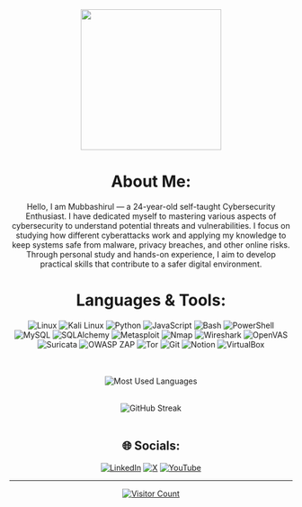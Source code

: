 <div align="center">
  <img height="250" src="https://i.giphy.com/media/v1.Y2lkPTc5MGI3NjExOHRqNnRxNGdiaDNlMGZlaTdkZnJna3E2Z2JhN2hncTZwbTI5NXk1NSZlcD12MV9pbnRlcm5hbF9naWZfYnlfaWQmY3Q9Zw/W3klTgJuKy5vymEoe7/giphy.gif" />
  
  #  About Me:
Hello, I am Mubbashirul — a 24-year-old self-taught Cybersecurity Enthusiast. I have dedicated myself to mastering various aspects of cybersecurity to understand potential threats and vulnerabilities. I focus on studying how different cyberattacks work and applying my knowledge to keep systems safe from malware, privacy breaches, and other online risks. Through personal study and hands-on experience, I aim to develop practical skills that contribute to a safer digital environment.


# Languages & Tools:

<img src="https://img.shields.io/badge/Linux-%23000000.svg?style=for-the-badge&logo=linux&logoColor=white" alt="Linux"/> 
<img src="https://img.shields.io/badge/Kali_Linux-%23black.svg?style=for-the-badge&logo=kali-linux&logoColor=white" alt="Kali Linux"/> 
<img src="https://img.shields.io/badge/Python-%233572A0.svg?style=for-the-badge&logo=python&logoColor=white" alt="Python"/> 
<img src="https://img.shields.io/badge/JavaScript-%23323330.svg?style=for-the-badge&logo=javascript&logoColor=%23F7DF1E" alt="JavaScript"/> 
<img src="https://img.shields.io/badge/Bash-%234EAA25.svg?style=for-the-badge&logo=gnu-bash&logoColor=white" alt="Bash"/> 
<img src="https://img.shields.io/badge/PowerShell-%23539168.svg?style=for-the-badge&logo=powershell&logoColor=white" alt="PowerShell"/> 
<img src="https://img.shields.io/badge/MySQL-%234479A1.svg?style=for-the-badge&logo=mysql&logoColor=white" alt="MySQL"/> 
<img src="https://img.shields.io/badge/SQLAlchemy-%23000000.svg?style=for-the-badge&logo=python&logoColor=white" alt="SQLAlchemy"/> 
<img src="https://img.shields.io/badge/Metasploit-%23000000.svg?style=for-the-badge&logo=metasploit&logoColor=white" alt="Metasploit"/> 
<img src="https://img.shields.io/badge/Nmap-%23FFB400.svg?style=for-the-badge&logo=nmap&logoColor=white" alt="Nmap"/> 
<img src="https://img.shields.io/badge/Wireshark-%232B4BDA.svg?style=for-the-badge&logo=wireshark&logoColor=white" alt="Wireshark"/> 
<img src="https://img.shields.io/badge/OpenVAS-%23BEBEBE.svg?style=for-the-badge&logo=openvas&logoColor=white" alt="OpenVAS"/> 
<img src="https://img.shields.io/badge/Suricata-%236F2C91.svg?style=for-the-badge&logo=suricata&logoColor=white" alt="Suricata"/> 
<img src="https://img.shields.io/badge/OWASP_ZAP-%23E03C31.svg?style=for-the-badge&logo=owasp&logoColor=white" alt="OWASP ZAP"/> 
<img src="https://img.shields.io/badge/Tor-%23000000.svg?style=for-the-badge&logo=tor-project&logoColor=white" alt="Tor"/> 
<img src="https://img.shields.io/badge/Git-%23F05032.svg?style=for-the-badge&logo=git&logoColor=white" alt="Git"/> 
<img src="https://img.shields.io/badge/Notion-%23000000.svg?style=for-the-badge&logo=notion&logoColor=white" alt="Notion"/> 
<img src="https://img.shields.io/badge/VirtualBox-%23000000.svg?style=for-the-badge&logo=virtualbox&logoColor=white" alt="VirtualBox"/> 



 
  <br/><br/>
  <img src="https://github-readme-stats.vercel.app/api/top-langs/?username=mubbashirulislam&theme=dark&hide_border=false&layout=compact" alt="Most Used Languages"/>
   <br/><br/>
  
  
  <img src="https://github-readme-streak-stats.herokuapp.com/?user=mubbashirulislam&theme=dark&hide_border=false" alt="GitHub Streak"/>
  <br/><br/>

  
  
  ## 🌐 Socials:
  <a href="https://linkedin.com/in/mubbashirul-islam"><img src="https://img.shields.io/badge/LinkedIn-%230077B5.svg?logo=linkedin&logoColor=white" alt="LinkedIn"/></a>
  <a href="https://twitter.com/Gx9rooster"><img src="https://img.shields.io/badge/X-%23000000.svg?logo=Twitter&logoColor=white" alt="X"/></a>
  <a href="https://youtube.com/@diafan1s?si=_X9Co5RideK725Ca"><img src="https://img.shields.io/badge/YouTube-%23FF0000.svg?logo=YouTube&logoColor=white" alt="YouTube"/></a>

  
  ---
  <a href="https://visitcount.itsvg.in"><img src="https://visitcount.itsvg.in/api?id=mubbashirulislam&icon=0&color=0" alt="Visitor Count"/></a>
</div>
